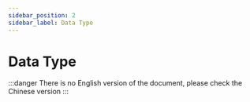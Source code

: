 ```yaml
---
sidebar_position: 2
sidebar_label: Data Type
---
```


# Data Type

:::danger
There is no English version of the document, please check the Chinese version
:::
